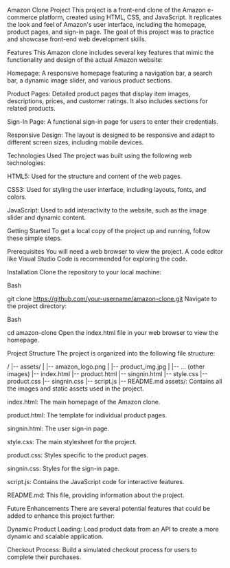 Amazon Clone Project
This project is a front-end clone of the Amazon e-commerce platform, created using HTML, CSS, and JavaScript. It replicates the look and feel of Amazon's user interface, including the homepage, product pages, and sign-in page. The goal of this project was to practice and showcase front-end web development skills.

Features
This Amazon clone includes several key features that mimic the functionality and design of the actual Amazon website:

Homepage: A responsive homepage featuring a navigation bar, a search bar, a dynamic image slider, and various product sections.

Product Pages: Detailed product pages that display item images, descriptions, prices, and customer ratings. It also includes sections for related products.

Sign-In Page: A functional sign-in page for users to enter their credentials.

Responsive Design: The layout is designed to be responsive and adapt to different screen sizes, including mobile devices.

Technologies Used
The project was built using the following web technologies:

HTML5: Used for the structure and content of the web pages.

CSS3: Used for styling the user interface, including layouts, fonts, and colors.

JavaScript: Used to add interactivity to the website, such as the image slider and dynamic content.

Getting Started
To get a local copy of the project up and running, follow these simple steps.

Prerequisites
You will need a web browser to view the project. A code editor like Visual Studio Code is recommended for exploring the code.

Installation
Clone the repository to your local machine:

Bash

git clone https://github.com/your-username/amazon-clone.git
Navigate to the project directory:

Bash

cd amazon-clone
Open the index.html file in your web browser to view the homepage.

Project Structure
The project is organized into the following file structure:

/
|-- assets/
|   |-- amazon_logo.png
|   |-- product_img.jpg
|   |-- ... (other images)
|-- index.html
|-- product.html
|-- singnin.html
|-- style.css
|-- product.css
|-- singnin.css
|-- script.js
|-- README.md
assets/: Contains all the images and static assets used in the project.

index.html: The main homepage of the Amazon clone.

product.html: The template for individual product pages.

singnin.html: The user sign-in page.

style.css: The main stylesheet for the project.

product.css: Styles specific to the product pages.

singnin.css: Styles for the sign-in page.

script.js: Contains the JavaScript code for interactive features.

README.md: This file, providing information about the project.

Future Enhancements
There are several potential features that could be added to enhance this project further:

Dynamic Product Loading: Load product data from an API to create a more dynamic and scalable application.

Checkout Process: Build a simulated checkout process for users to complete their purchases.
